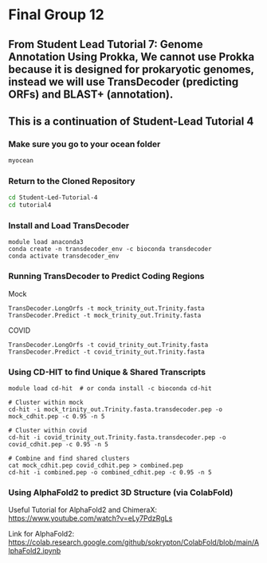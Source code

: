# Final Group 12

## From Student Lead Tutorial 7: Genome Annotation Using Prokka, We cannot use Prokka because it is designed for prokaryotic genomes, instead we will use TransDecoder (predicting ORFs) and BLAST+ (annotation).


## This is a continuation of Student-Lead Tutorial 4




### Make sure you go to your ocean folder
``` bash
myocean
```
### Return to the Cloned Repository

``` bash
cd Student-Led-Tutorial-4
cd tutorial4
```

### Install and Load TransDecoder
```
module load anaconda3
conda create -n transdecoder_env -c bioconda transdecoder
conda activate transdecoder_env
```

### Running TransDecoder to Predict Coding Regions

Mock
```
TransDecoder.LongOrfs -t mock_trinity_out.Trinity.fasta
TransDecoder.Predict -t mock_trinity_out.Trinity.fasta
```
COVID
```
TransDecoder.LongOrfs -t covid_trinity_out.Trinity.fasta
TransDecoder.Predict -t covid_trinity_out.Trinity.fasta
```

### Using CD-HIT to find Unique & Shared Transcripts
```
module load cd-hit  # or conda install -c bioconda cd-hit
```

```
# Cluster within mock
cd-hit -i mock_trinity_out.Trinity.fasta.transdecoder.pep -o mock_cdhit.pep -c 0.95 -n 5

# Cluster within covid
cd-hit -i covid_trinity_out.Trinity.fasta.transdecoder.pep -o covid_cdhit.pep -c 0.95 -n 5

# Combine and find shared clusters
cat mock_cdhit.pep covid_cdhit.pep > combined.pep
cd-hit -i combined.pep -o combined_cdhit.pep -c 0.95 -n 5
```

### Using AlphaFold2 to predict 3D Structure (via ColabFold)

Useful Tutorial for AlphaFold2 and ChimeraX: https://www.youtube.com/watch?v=eLy7PdzRgLs 

Link for AlphaFold2:
https://colab.research.google.com/github/sokrypton/ColabFold/blob/main/AlphaFold2.ipynb 





